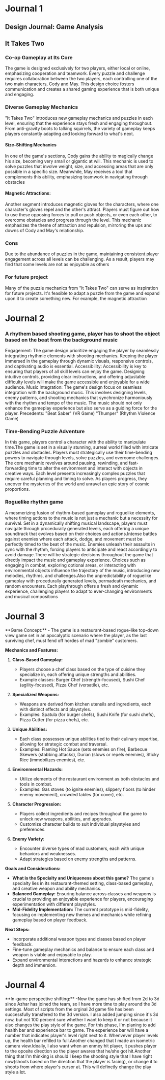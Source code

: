 <h1>Journal 1</h1>
<h2>Design Journal: Game Analysis</h2>
<h2>It Takes Two</h2>
<h3>Co-op Gameplay at Its Core</h3>
<p>The game is designed exclusively for two players, either local or online, emphasizing cooperation and teamwork. Every puzzle and challenge requires collaboration between the two players, each controlling one of the two main characters, Cody and May. This design choice fosters communication and creates a shared gaming experience that is both unique and engaging.</p>
<h3>Diverse Gameplay Mechanics</h3>
<p>"It Takes Two" introduces new gameplay mechanics and puzzles in each level, ensuring that the experience stays fresh and engaging throughout. From anti-gravity boots to talking squirrels, the variety of gameplay keeps players constantly adapting and looking forward to what's next.
<h4>Size-Shifting Mechanics</h4>
In one of the game's sections, Cody gains the ability to magically change his size, becoming very small or gigantic at will. This mechanic is used to solve puzzles that involve weight, size, and accessing areas that are only possible in a specific size. Meanwhile, May receives a tool that complements this ability, emphasizing teamwork in navigating through obstacles
</p>
<h4>Magnetic Attractions:</h4>
Another segment introduces magnetic gloves for the characters, where one character's gloves repel and the other's attract. Players must figure out how to use these opposing forces to pull or push objects, or even each other, to overcome obstacles and progress through the level. This mechanic emphasizes the theme of attraction and repulsion, mirroring the ups and downs of Cody and May's relationship.
<h3>Cons</h3>
<p>Due to the abundance of puzzles in the game, maintaining consistent player engagement across all levels can be challenging. As a result, players may find that some levels are not as enjoyable as others</p>
<h3>For future project</h3>
<p>Many of the puzzle mechanics from "It Takes Two" can serve as inspiration for future projects. It's feasible to adapt a puzzle from the game and expand upon it to create something new. For example, the magnetic attraction</p>
<h1>Journal 2</h1>
<h3>A rhythem based shooting game, player has to shoot the object based on the beat from the background music</h3>
<p>Engagement: The game design  prioritize engaging the player by seamlessly integrating rhythmic elements with shooting mechanics. Keeping the player immersed in the gameplay through dynamic visuals, responsive controls, and captivating audio is essential.
Accessibility: Accessibility is key to ensuring that players of all skill levels can enjoy the game. Designing intuitive controls, providing clear instructions, and offering adjustable difficulty levels will make the game accessible and enjoyable for a wide audience.
Music Integration: The game's design  focus on seamless integration with the background music. This involves designing levels, enemy patterns, and shooting mechanics that synchronize harmoniously with the rhythm and tempo of the music. The music should not only enhance the gameplay experience but also serve as a guiding force for the player.
Precedents:
"Beat Saber" (VR Game)
"Thumper" (Rhythm Violence Game)
</p>
<h3>Time-Bending Puzzle Adventure</h3> 
<p>In this game, players control a character with the ability to manipulate time.The game is set in a visually stunning, surreal world filled with intricate puzzles and obstacles. Players must strategically use their time-bending powers to navigate through levels, solve puzzles, and overcome challenges. The core mechanic revolves around pausing, rewinding, and fast-forwarding time to alter the environment and interact with objects in creative ways. Each level presents increasingly complex puzzles that require careful planning and timing to solve. As players progress, they uncover the mysteries of the world and unravel an epic story of cosmic proportions.</p>
<h3>Roguelike rhythm game</h3> 
<p> A mesmerizing fusion of rhythm-based gameplay and roguelike elements, where timing actions to the music is not just a mechanic but a necessity for survival. Set in a dynamically shifting musical landscape, players must navigate through procedurally generated levels, each offering a unique soundtrack that evolves based on their choices and actions.Intense battles against enemies where each attack, dodge, and movement must be perfectly timed to the beat of the music. Enemies unleash their assaults in sync with the rhythm, forcing players to anticipate and react accordingly to avoid damage.There will be strategic decisions throughout the game that directly impact the music and gameplay experience. Choices such as engaging in combat, exploring optional areas, or interacting with environmental objects influence the trajectory of the music, introducing new melodies, rhythms, and challenges.Also the unpredictability of roguelike gameplay with procedurally generated levels, permadeath mechanics, and random encounters. Each playthrough offers a fresh and dynamic experience, challenging players to adapt to ever-changing environments and musical compositions</p>
<h1>Journal 3</h1>
**Game Concept:**
- The game is a restaurant-based rogue-like top-down view game set in an apocalyptic scenario where the player, as the last surviving chef, must fend off hordes of mad "zombie" customers.

**Mechanics and Features:**
1. **Class-Based Gameplay:**
   - Players choose a chef class based on the type of cuisine they specialize in, each offering unique strengths and abilities.
   - Example classes: Burger Chef (strength-focused), Sushi Chef (agility-focused), Pizza Chef (versatile), etc.

2. **Specialized Weapons:**
   - Weapons are derived from kitchen utensils and ingredients, each with distinct effects and playstyles.
   - Examples: Spatula (for burger chefs), Sushi Knife (for sushi chefs), Pizza Cutter (for pizza chefs), etc.

3. **Unique Abilities:**
   - Each class possesses unique abilities tied to their culinary expertise, allowing for strategic combat and traversal.
   - Examples: Flaming Hot Sauce (sets enemies on fire), Barbecue Skewers (stabbing attacks), Durian (slows or repels enemies), Sticky Rice (immobilizes enemies), etc.

4. **Environmental Hazards:**
   - Utilize elements of the restaurant environment as both obstacles and tools in combat.
   - Examples: Gas stoves (to ignite enemies), slippery floors (to hinder enemy movement), crowded tables (for cover), etc.

5. **Character Progression:**
   - Players collect ingredients and recipes throughout the game to unlock new weapons, abilities, and upgrades.
   - Customize character builds to suit individual playstyles and preferences.

6. **Enemy Variety:**
   - Encounter diverse types of mad customers, each with unique behaviors and weaknesses.
   - Adapt strategies based on enemy strengths and patterns.

**Goals and Considerations:**
- **What is the Specialty and Uniqueness about this game?** The game's specialty lies in its restaurant-themed setting, class-based gameplay, and creative weapon and ability mechanics.
- **Balanced Gameplay:** Ensuring balance across classes and weapons is crucial to providing an enjoyable experience for players, encouraging experimentation with different playstyles.
- **Mid-Fidelity Implementation:** The current prototype is mid-fidelity, focusing on implementing new themes and mechanics while refining gameplay based on player feedback.

**Next Steps:**
- Incorporate additional weapon types and classes based on player feedback.
- Fine-tune gameplay mechanics and balance to ensure each class and weapon is viable and enjoyable to play.
- Expand environmental interactions and hazards to enhance strategic depth and immersion.
<h1>Journal 4</h1>
**In-game perspective shifting:**
-Now the game has shifted from 2d to 3d since Azhar has joined the team, so I have more time to play around the 3d settings. Most of scripts from the orginal
2d game file has been successfully transfered to the 3d version. I also added jumping since it's 3d now, but not 100 percent sure whether I want to keep it or not because it also changes the play style of the game. For this phase, I'm planing to add health bar and experience bar to game. The experience bar will have a number that indicates player's level right next to it. Whenvever player levels up, the health bar refilled to full.Another changed that I made an isometric camera view.Ideally, I also want when an enmey hit player, it pushes player to the oposite direction so the player awares that he/she got hit.Another thing that I'm thinking is should I keep the shooting style that I have right now(shoots based on the direction that the player is facing), or change it to shoots from where player's cursor at. This will definetly change the play style a lot.
